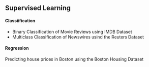## Supervised Learning

#### Classiification
  - Binary Classification of Movie Reviews using IMDB Dataset
  - Multiclass Classification of Newswires usind the Reuters Dataset
#### Regression
Predicting house prices in Boston using the Boston Housing Dataset

